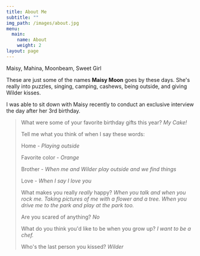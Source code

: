```yaml
---
title: About Me
subtitle: ""
img_path: /images/about.jpg
menu:
  main:
    name: About
    weight: 2
layout: page
---
```

Maisy, Mahina, Moonbeam, Sweet Girl

These are just some of the names **Maisy Moon** goes by these days. She's really into puzzles, singing, camping, cashews, being outside, and giving Wilder kisses.

I was able to sit down with Maisy recently to conduct an exclusive interview the day after her 3rd birthday.

> What were some of your favorite birthday gifts this year? *My Cake!*
>
> Tell me what you think of when I say these words:
>
> Home - *Playing outside*
>
> Favorite color - *Orange*
>
> Brother - *When me and Wilder play outside and we find things*
>
> Love - *When I say I love you*
>
> What makes you really *really* happy? *When you talk and when you rock me. Taking pictures of me with a flower and a tree. When you drive me to the park and play at the park too.*
>
> Are you scared of anything? *No*
>
> What do you think you'd like to be when you grow up? *I want to be a chef.*
>
> Who's the last person you kissed? *Wilder*